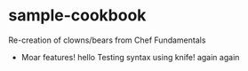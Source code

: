 # sample-cookbook

Re-creation of clowns/bears from Chef Fundamentals
- Moar features!
hello
Testing syntax using knife!
again again 